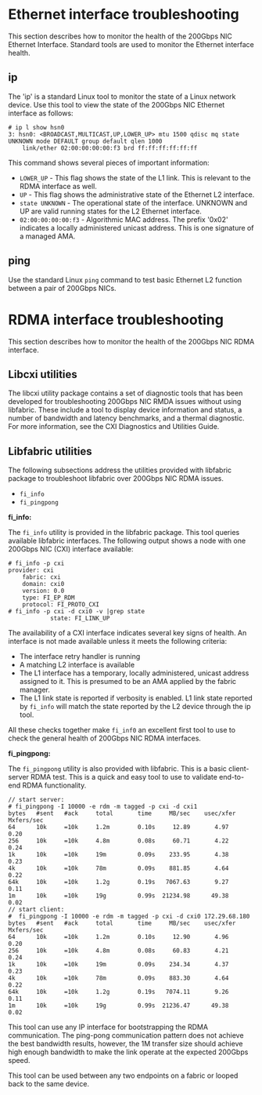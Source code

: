 
# Ethernet interface troubleshooting

This section describes how to monitor the health of the 200Gbps NIC Ethernet
Interface. Standard tools are used to monitor the Ethernet interface health.

## ip

The 'ip' is a standard Linux tool to monitor the state of a Linux network device.
Use this tool to view the state of the 200Gbps NIC Ethernet interface as
follows:

```screen
# ip l show hsn0
3: hsn0: <BROADCAST,MULTICAST,UP,LOWER_UP> mtu 1500 qdisc mq state UNKNOWN mode DEFAULT group default qlen 1000
    link/ether 02:00:00:00:00:f3 brd ff:ff:ff:ff:ff:ff
```

This command shows several pieces of important information:

* `LOWER_UP` - This flag shows the state of the L1 link. This is relevant to the RDMA interface as well.
* `UP` - This flag shows the administrative state of the Ethernet L2 interface.
* `state UNKNOWN` - The operational state of the interface. UNKNOWN
    and UP are valid running states for the L2 Ethernet interface.
* `02:00:00:00:00:f3` - Algorithmic MAC address. The prefix '0x02'
    indicates a locally administered unicast address. This is one
    signature of a managed AMA.

## ping

Use the standard Linux `ping` command to test basic Ethernet L2 function between a pair of 200Gbps NICs.

# RDMA interface troubleshooting

This section describes how to monitor the health of the 200Gbps NIC RDMA interface.

## Libcxi utilities

The libcxi utility package contains a set of diagnostic tools that has been developed
for troubleshooting 200Gbps NIC RMDA issues without using libfabric. These include a
tool to display device information and status, a number of bandwidth and latency
benchmarks, and a thermal diagnostic. For more information, see the CXI Diagnostics and Utilities Guide.

## Libfabric utilities

The following subsections address the utilities provided with libfabric package to
troubleshoot libfabric over 200Gbps NIC RDMA issues.

* `fi_info`
* `fi_pingpong`

**fi_info:**

The `fi_info` utility is provided in the libfabric package. This tool queries
available libfabric interfaces. The following output shows a node with one
200Gbps NIC (CXI) interface available:

```screen
# fi_info -p cxi
provider: cxi
    fabric: cxi
    domain: cxi0
    version: 0.0
    type: FI_EP_RDM
    protocol: FI_PROTO_CXI
# fi_info -p cxi -d cxi0 -v |grep state
            state: FI_LINK_UP
```

The availability of a CXI interface indicates several key signs of health. An
interface is not made available unless it meets the following criteria:

* The interface retry handler is running
* A matching L2 interface is available
* The L1 interface has a temporary, locally administered, unicast address
    assigned to it. This is presumed to be an AMA applied by the fabric manager.
* The L1 link state is reported if verbosity is enabled. L1 link state reported 
    by `fi_info` will match the state reported by the L2 device through the ip tool.

All these checks together make `fi_inf0` an excellent first tool to use to check
the general health of 200Gbps NIC RDMA interfaces.

**fi_pingpong:**

The `fi_pingpong` utility is also provided with libfabric. This is a
basic client-server RDMA test. This is a quick and easy tool to use to validate
end-to-end RDMA functionality.

```screen
// start server:
# fi_pingpong -I 10000 -e rdm -m tagged -p cxi -d cxi1
bytes   #sent   #ack     total       time     MB/sec    usec/xfer   Mxfers/sec
64      10k     =10k     1.2m        0.10s     12.89       4.97       0.20
256     10k     =10k     4.8m        0.08s     60.71       4.22       0.24
1k      10k     =10k     19m         0.09s    233.95       4.38       0.23
4k      10k     =10k     78m         0.09s    881.85       4.64       0.22
64k     10k     =10k     1.2g        0.19s   7067.63       9.27       0.11
1m      10k     =10k     19g         0.99s  21234.98      49.38       0.02
// start client:
#  fi_pingpong -I 10000 -e rdm -m tagged -p cxi -d cxi0 172.29.68.180
bytes   #sent   #ack     total       time     MB/sec    usec/xfer   Mxfers/sec
64      10k     =10k     1.2m        0.10s     12.90       4.96       0.20
256     10k     =10k     4.8m        0.08s     60.83       4.21       0.24
1k      10k     =10k     19m         0.09s    234.34       4.37       0.23
4k      10k     =10k     78m         0.09s    883.30       4.64       0.22
64k     10k     =10k     1.2g        0.19s   7074.11       9.26       0.11
1m      10k     =10k     19g         0.99s  21236.47      49.38       0.02
```

This tool can use any IP interface for bootstrapping the RDMA communication.
The ping-pong communication pattern does not achieve the best bandwidth
results, however, the 1M transfer size should achieve high enough bandwidth to
make the link operate at the expected 200Gbps speed.

This tool can be used between any two endpoints on a fabric or looped back to
the same device.
